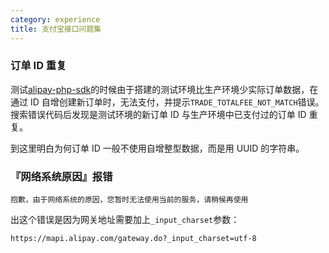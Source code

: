 ```yaml
---
category: experience
title: 支付宝接口问题集
---
```


### 订单 ID 重复

测试[alipay-php-sdk](https://github.com/mytharcher/alipay-php-sdk)的时候由于搭建的测试环境比生产环境少实际订单数据，在通过 ID 自增创建新订单时，无法支付，并提示`TRADE_TOTALFEE_NOT_MATCH`错误。搜索错误代码后发现是测试环境的新订单 ID 与生产环境中已支付过的订单 ID 重复。

到这里明白为何订单 ID 一般不使用自增整型数据，而是用 UUID 的字符串。


### 『网络系统原因』报错

	抱歉，由于网络系统的原因，您暂时无法使用当前的服务，请稍候再使用 

出这个错误是因为网关地址需要加上`_input_charset`参数：

	https://mapi.alipay.com/gateway.do?_input_charset=utf-8
